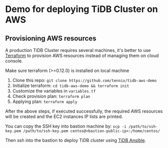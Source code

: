 # Demo for deploying TiDB Cluster on AWS

## Provisioning AWS resources

A production TiDB Cluster requires several machines, it's better to use [Terraform](https://www.terraform.io) to provision AWS resources instead of managing them on cloud console.

Make sure terraform (>=0.12.0) is installed on local machine

1. Clone this repo: `git clone https://github.com/tennix/tidb-aws-demo`
2. Initialize terraform: `cd tidb-aws-demo && terraform init`
3. Customize the variables in `variables.tf`
3. Check provision plan: `terraform plan`
4. Applying plan: `terraform apply`

After the above steps, if executed successfully, the required AWS resources will be created and the EC2 instances IP lists are printed.

You can copy the SSH key into bastion machine by: `scp -i /path/to/ssh-key.pem /path/to/ssh-key.pem centos@<bastion-public-ip>:/home/centos/`

Then ssh into the bastion to deploy TiDB cluster using [TiDB Ansible](https://github.com/pingcap/tidb-ansible).
